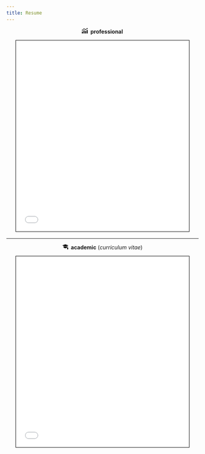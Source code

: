 ```yaml
---
title: Resume
---
```


<div align="center">

<img src="/images/data_icon.png" style="width: 15px; height: auto; border-radius: 0">&ensp;<b>professional</b>
<iframe src="/docs/cg_resume.pdf#toolbar=0" width="90%" height="500" style="border: 1px solid black"></iframe>

<hr>

<img src="/images/academic_icon.png" style="width: 15px; height: auto; border-radius: 0">&ensp;<b>academic</b> (<i>curriculum vitae</i>)
<iframe src="/docs/cg_cv.pdf#toolbar=0" width="90%" height="500" style="border: 1px solid black"></iframe>

</div>


